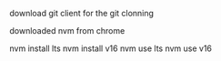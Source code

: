 download git client for the git clonning 

downloaded nvm from chrome

nvm install lts
nvm install v16
nvm use lts
nvm use v16

